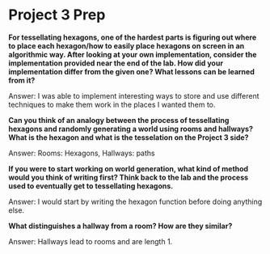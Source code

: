 # Project 3 Prep

**For tessellating hexagons, one of the hardest parts is figuring out where to place each hexagon/how to easily place hexagons on screen in an algorithmic way.
After looking at your own implementation, consider the implementation provided near the end of the lab.
How did your implementation differ from the given one? What lessons can be learned from it?**

Answer:
I was able to implement interesting ways to store and use different techniques to make them work in the places I wanted them to.

**Can you think of an analogy between the process of tessellating hexagons and randomly generating a world using rooms and hallways?
What is the hexagon and what is the tesselation on the Project 3 side?**

Answer:
Rooms: Hexagons, Hallways: paths

**If you were to start working on world generation, what kind of method would you think of writing first? 
Think back to the lab and the process used to eventually get to tessellating hexagons.**

Answer:
I would start by writing the hexagon function before doing anything else.

**What distinguishes a hallway from a room? How are they similar?**

Answer:
Hallways lead to rooms and are length 1.